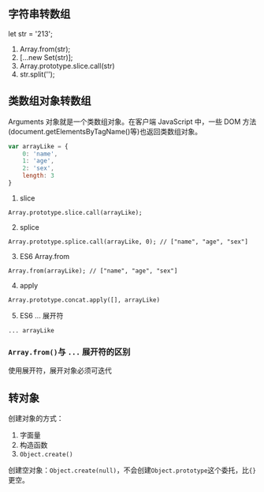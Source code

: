 <!--
 * @Author       : BigDgreen
 * @Date         : 2020-07-17 21:41:42
 * @LastEditors  : BigDgreen
 * @LastEditTime : 2020-07-29 20:14:10
 * @FilePath     : \前端知识点总结\JS\数据类型\类型转换\readme.md
--> 
## 字符串转数组
let str = '213';

1. Array.from(str);
2. [...new Set(str)];
3. Array.prototype.slice.call(str)
4. str.split('');

## 类数组对象转数组
Arguments 对象就是一个类数组对象。在客户端 JavaScript 中，一些 DOM 方法(document.getElementsByTagName()等)也返回类数组对象。
```js
var arrayLike = {
    0: 'name',
    1: 'age',
    2: 'sex',
    length: 3
}
```

1. slice
```
Array.prototype.slice.call(arrayLike);
```

2. splice
```
Array.prototype.splice.call(arrayLike, 0); // ["name", "age", "sex"] 
```
3. ES6 Array.from
```
Array.from(arrayLike); // ["name", "age", "sex"] 
```
4. apply
```
Array.prototype.concat.apply([], arrayLike)
```
5. ES6 ... 展开符
```
... arrayLike
```

### `Array.from()`与 `...` 展开符的区别
使用展开符，展开对象必须可迭代

## 转对象
创建对象的方式：
1. 字面量
2. 构造函数
3. `Object.create()`

创建空对象：`Object.create(null)`，不会创建`Object.prototype`这个委托，比`{}`更空。
